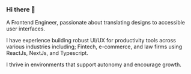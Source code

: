### Hi there 👋

A Frontend Engineer, passionate about translating designs to accessible user interfaces. 

I have experience building robust UI/UX for productivity tools across various industries including; Fintech, e-commerce, and law firms using ReactJs, NextJs, and Typescript.

I thrive in environments that support autonomy and encourage growth.
